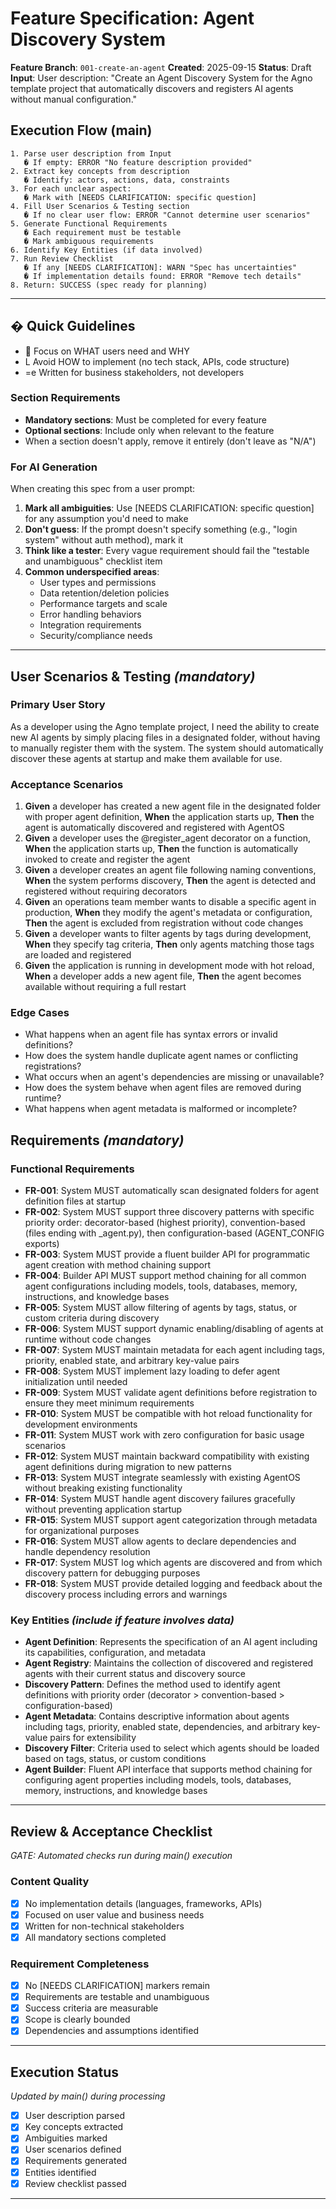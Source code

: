 # Feature Specification: Agent Discovery System

**Feature Branch**: `001-create-an-agent`
**Created**: 2025-09-15
**Status**: Draft
**Input**: User description: "Create an Agent Discovery System for the Agno template project that automatically discovers and registers AI agents without manual configuration."

## Execution Flow (main)
```
1. Parse user description from Input
   � If empty: ERROR "No feature description provided"
2. Extract key concepts from description
   � Identify: actors, actions, data, constraints
3. For each unclear aspect:
   � Mark with [NEEDS CLARIFICATION: specific question]
4. Fill User Scenarios & Testing section
   � If no clear user flow: ERROR "Cannot determine user scenarios"
5. Generate Functional Requirements
   � Each requirement must be testable
   � Mark ambiguous requirements
6. Identify Key Entities (if data involved)
7. Run Review Checklist
   � If any [NEEDS CLARIFICATION]: WARN "Spec has uncertainties"
   � If implementation details found: ERROR "Remove tech details"
8. Return: SUCCESS (spec ready for planning)
```

---

## � Quick Guidelines
-  Focus on WHAT users need and WHY
- L Avoid HOW to implement (no tech stack, APIs, code structure)
- =e Written for business stakeholders, not developers

### Section Requirements
- **Mandatory sections**: Must be completed for every feature
- **Optional sections**: Include only when relevant to the feature
- When a section doesn't apply, remove it entirely (don't leave as "N/A")

### For AI Generation
When creating this spec from a user prompt:
1. **Mark all ambiguities**: Use [NEEDS CLARIFICATION: specific question] for any assumption you'd need to make
2. **Don't guess**: If the prompt doesn't specify something (e.g., "login system" without auth method), mark it
3. **Think like a tester**: Every vague requirement should fail the "testable and unambiguous" checklist item
4. **Common underspecified areas**:
   - User types and permissions
   - Data retention/deletion policies
   - Performance targets and scale
   - Error handling behaviors
   - Integration requirements
   - Security/compliance needs

---

## User Scenarios & Testing *(mandatory)*

### Primary User Story
As a developer using the Agno template project, I need the ability to create new AI agents by simply placing files in a designated folder, without having to manually register them with the system. The system should automatically discover these agents at startup and make them available for use.

### Acceptance Scenarios
1. **Given** a developer has created a new agent file in the designated folder with proper agent definition, **When** the application starts up, **Then** the agent is automatically discovered and registered with AgentOS
2. **Given** a developer uses the @register_agent decorator on a function, **When** the application starts up, **Then** the function is automatically invoked to create and register the agent
3. **Given** a developer creates an agent file following naming conventions, **When** the system performs discovery, **Then** the agent is detected and registered without requiring decorators
4. **Given** an operations team member wants to disable a specific agent in production, **When** they modify the agent's metadata or configuration, **Then** the agent is excluded from registration without code changes
5. **Given** a developer wants to filter agents by tags during development, **When** they specify tag criteria, **Then** only agents matching those tags are loaded and registered
6. **Given** the application is running in development mode with hot reload, **When** a developer adds a new agent file, **Then** the agent becomes available without requiring a full restart

### Edge Cases
- What happens when an agent file has syntax errors or invalid definitions?
- How does the system handle duplicate agent names or conflicting registrations?
- What occurs when an agent's dependencies are missing or unavailable?
- How does the system behave when agent files are removed during runtime?
- What happens when agent metadata is malformed or incomplete?

## Requirements *(mandatory)*

### Functional Requirements
- **FR-001**: System MUST automatically scan designated folders for agent definition files at startup
- **FR-002**: System MUST support three discovery patterns with specific priority order: decorator-based (highest priority), convention-based (files ending with _agent.py), then configuration-based (AGENT_CONFIG exports)
- **FR-003**: System MUST provide a fluent builder API for programmatic agent creation with method chaining support
- **FR-004**: Builder API MUST support method chaining for all common agent configurations including models, tools, databases, memory, instructions, and knowledge bases
- **FR-005**: System MUST allow filtering of agents by tags, status, or custom criteria during discovery
- **FR-006**: System MUST support dynamic enabling/disabling of agents at runtime without code changes
- **FR-007**: System MUST maintain metadata for each agent including tags, priority, enabled state, and arbitrary key-value pairs
- **FR-008**: System MUST implement lazy loading to defer agent initialization until needed
- **FR-009**: System MUST validate agent definitions before registration to ensure they meet minimum requirements
- **FR-010**: System MUST be compatible with hot reload functionality for development environments
- **FR-011**: System MUST work with zero configuration for basic usage scenarios
- **FR-012**: System MUST maintain backward compatibility with existing agent definitions during migration to new patterns
- **FR-013**: System MUST integrate seamlessly with existing AgentOS without breaking existing functionality
- **FR-014**: System MUST handle agent discovery failures gracefully without preventing application startup
- **FR-015**: System MUST support agent categorization through metadata for organizational purposes
- **FR-016**: System MUST allow agents to declare dependencies and handle dependency resolution
- **FR-017**: System MUST log which agents are discovered and from which discovery pattern for debugging purposes
- **FR-018**: System MUST provide detailed logging and feedback about the discovery process including errors and warnings

### Key Entities *(include if feature involves data)*
- **Agent Definition**: Represents the specification of an AI agent including its capabilities, configuration, and metadata
- **Agent Registry**: Maintains the collection of discovered and registered agents with their current status and discovery source
- **Discovery Pattern**: Defines the method used to identify agent definitions with priority order (decorator > convention-based > configuration-based)
- **Agent Metadata**: Contains descriptive information about agents including tags, priority, enabled state, dependencies, and arbitrary key-value pairs for extensibility
- **Discovery Filter**: Criteria used to select which agents should be loaded based on tags, status, or custom conditions
- **Agent Builder**: Fluent API interface that supports method chaining for configuring agent properties including models, tools, databases, memory, instructions, and knowledge bases

---

## Review & Acceptance Checklist
*GATE: Automated checks run during main() execution*

### Content Quality
- [x] No implementation details (languages, frameworks, APIs)
- [x] Focused on user value and business needs
- [x] Written for non-technical stakeholders
- [x] All mandatory sections completed

### Requirement Completeness
- [x] No [NEEDS CLARIFICATION] markers remain
- [x] Requirements are testable and unambiguous
- [x] Success criteria are measurable
- [x] Scope is clearly bounded
- [x] Dependencies and assumptions identified

---

## Execution Status
*Updated by main() during processing*

- [x] User description parsed
- [x] Key concepts extracted
- [x] Ambiguities marked
- [x] User scenarios defined
- [x] Requirements generated
- [x] Entities identified
- [x] Review checklist passed

---